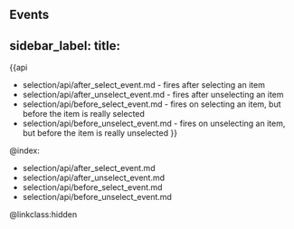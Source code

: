 Events
---
sidebar_label: 
title: 
---          

{{api
- selection/api/after_select_event.md - fires after selecting an item
- selection/api/after_unselect_event.md - fires after unselecting an item
- selection/api/before_select_event.md -  fires on selecting an item, but before the item is really selected
- selection/api/before_unselect_event.md - fires on unselecting an item, but before the item is really unselected
}}

@index:
- selection/api/after_select_event.md
- selection/api/after_unselect_event.md
- selection/api/before_select_event.md
- selection/api/before_unselect_event.md 

@linkclass:hidden